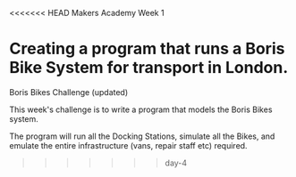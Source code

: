 <<<<<<< HEAD
Makers Academy Week 1

Creating a program that runs a Boris Bike System for transport in London.
=======
Boris Bikes Challenge (updated)

This week's challenge is to write a program that models the Boris Bikes system.

The program will run all the Docking Stations, simulate all the Bikes, and emulate the entire infrastructure (vans, repair staff etc) required.
>>>>>>> day-4
